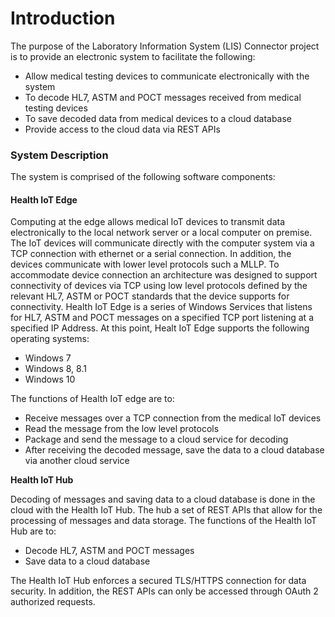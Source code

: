 # Introduction

The purpose of the Laboratory Information System \(LIS\) Connector project is to provide an electronic system to facilitate the following:

* Allow medical testing devices to communicate electronically with the system
* To decode HL7, ASTM and POCT messages received from medical testing devices
* To save decoded data from medical devices to a cloud database
* Provide access to the cloud data via REST APIs

### System Description

The system is comprised of the following software components:

#### Health IoT Edge

Computing at the edge allows medical IoT devices to transmit data electronically to the local network server or a local computer on premise. The IoT devices will communicate directly with the computer system via a TCP connection with ethernet or a serial connection. In addition, the devices communicate with lower level protocols such a MLLP. To accommodate device connection an architecture was designed to support connectivity of devices via TCP using low level protocols defined by the relevant HL7, ASTM or POCT standards that the device supports for connectivity. Health IoT Edge is a series of Windows Services that listens for HL7, ASTM and POCT messages on a specified TCP port listening at a specified IP Address. At this point, Healt IoT Edge supports the following operating systems:

* Windows 7
* Windows 8, 8.1
* Windows 10

The functions of Health IoT edge are to:

* Receive messages over a TCP connection from the medical IoT devices
* Read the message from the low level protocols
* Package and send the message to a cloud service for decoding
* After receiving the decoded message, save the data to a cloud database via another cloud service

**Health IoT Hub**

Decoding of messages and saving data to a cloud database is done in the cloud with the Health IoT Hub. The hub a set of REST APIs that allow for the processing of messages and data storage. The functions of the Health IoT Hub are to:

* Decode HL7, ASTM and POCT messages
* Save data to a cloud database

The Health IoT Hub enforces a secured TLS/HTTPS connection for data security. In addition, the REST APIs can only be accessed through OAuth 2 authorized requests.



